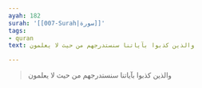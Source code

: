 ```yaml
---
ayah: 182
surah: '[[007-Surah|سورة]]'
tags:
- quran
text: والذين كذبوا بآياتنا سنستدرجهم من حيث لا يعلمون

---
```

> والذين كذبوا بآياتنا سنستدرجهم من حيث لا يعلمون
